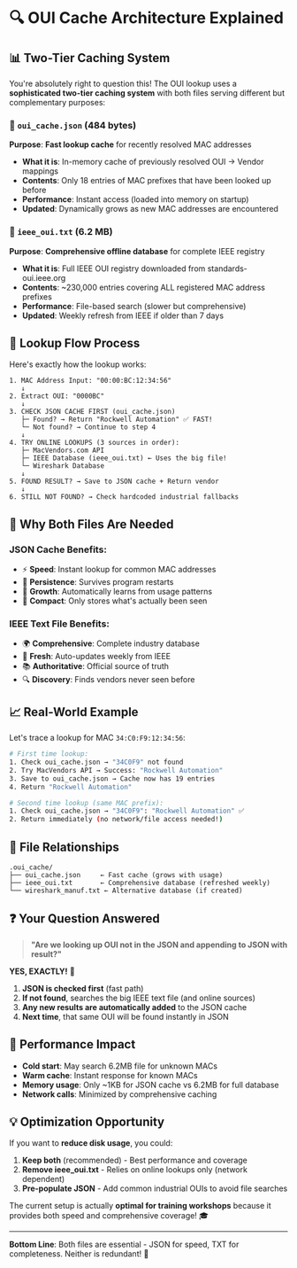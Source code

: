 # 🔍 OUI Cache Architecture Explained

## 📊 **Two-Tier Caching System**

You're absolutely right to question this! The OUI lookup uses a **sophisticated two-tier caching system** with both files serving different but complementary purposes:

### **📄 `oui_cache.json` (484 bytes)**
**Purpose**: **Fast lookup cache** for recently resolved MAC addresses
- **What it is**: In-memory cache of previously resolved OUI → Vendor mappings
- **Contents**: Only 18 entries of MAC prefixes that have been looked up before
- **Performance**: Instant access (loaded into memory on startup)
- **Updated**: Dynamically grows as new MAC addresses are encountered

### **📄 `ieee_oui.txt` (6.2 MB)**
**Purpose**: **Comprehensive offline database** for complete IEEE registry
- **What it is**: Full IEEE OUI registry downloaded from standards-oui.ieee.org
- **Contents**: ~230,000 entries covering ALL registered MAC address prefixes
- **Performance**: File-based search (slower but comprehensive)
- **Updated**: Weekly refresh from IEEE if older than 7 days

## 🔄 **Lookup Flow Process**

Here's exactly how the lookup works:

```
1. MAC Address Input: "00:00:BC:12:34:56"
   ↓
2. Extract OUI: "0000BC"
   ↓
3. CHECK JSON CACHE FIRST (oui_cache.json)
   ├─ Found? → Return "Rockwell Automation" ✅ FAST!
   └─ Not found? → Continue to step 4
   ↓
4. TRY ONLINE LOOKUPS (3 sources in order):
   ├─ MacVendors.com API
   ├─ IEEE Database (ieee_oui.txt) ← Uses the big file!
   └─ Wireshark Database
   ↓
5. FOUND RESULT? → Save to JSON cache + Return vendor
   ↓
6. STILL NOT FOUND? → Check hardcoded industrial fallbacks
```

## 🎯 **Why Both Files Are Needed**

### **JSON Cache Benefits**:
- ⚡ **Speed**: Instant lookup for common MAC addresses
- 💾 **Persistence**: Survives program restarts
- 🔄 **Growth**: Automatically learns from usage patterns
- 📱 **Compact**: Only stores what's actually been seen

### **IEEE Text File Benefits**:
- 🌍 **Comprehensive**: Complete industry database
- 🔄 **Fresh**: Auto-updates weekly from IEEE
- 📚 **Authoritative**: Official source of truth
- 🔍 **Discovery**: Finds vendors never seen before

## 📈 **Real-World Example**

Let's trace a lookup for MAC `34:C0:F9:12:34:56`:

```bash
# First time lookup:
1. Check oui_cache.json → "34C0F9" not found
2. Try MacVendors API → Success: "Rockwell Automation"  
3. Save to oui_cache.json → Cache now has 19 entries
4. Return "Rockwell Automation"

# Second time lookup (same MAC prefix):
1. Check oui_cache.json → "34C0F9": "Rockwell Automation" ✅
2. Return immediately (no network/file access needed!)
```

## 🔧 **File Relationships**

```
.oui_cache/
├── oui_cache.json     ← Fast cache (grows with usage)
├── ieee_oui.txt       ← Comprehensive database (refreshed weekly)
└── wireshark_manuf.txt ← Alternative database (if created)
```

## ❓ **Your Question Answered**

> **"Are we looking up OUI not in the JSON and appending to JSON with result?"**

**YES, EXACTLY!** 🎯

1. **JSON is checked first** (fast path)
2. **If not found**, searches the big IEEE text file (and online sources)
3. **Any new results are automatically added** to the JSON cache
4. **Next time**, that same OUI will be found instantly in JSON

## 🚀 **Performance Impact**

- **Cold start**: May search 6.2MB file for unknown MACs
- **Warm cache**: Instant response for known MACs
- **Memory usage**: Only ~1KB for JSON cache vs 6.2MB for full database
- **Network calls**: Minimized by comprehensive caching

## 💡 **Optimization Opportunity**

If you want to **reduce disk usage**, you could:

1. **Keep both** (recommended) - Best performance and coverage
2. **Remove ieee_oui.txt** - Relies on online lookups only (network dependent)
3. **Pre-populate JSON** - Add common industrial OUIs to avoid file searches

The current setup is actually **optimal for training workshops** because it provides both speed and comprehensive coverage! 🎓

---

**Bottom Line**: Both files are essential - JSON for speed, TXT for completeness. Neither is redundant! 🎯

